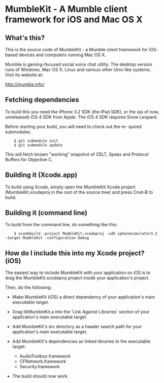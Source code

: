MumbleKit - A Mumble client framework for iOS and Mac OS X
==========================================================

What's this?
------------

This is the source code of MumbleKit - a Mumble client framework
for iOS-based devices and computers running Mac OS X.

Mumble is gaming-focused social voice chat utility. The desktop
version runs of Windows, Mac OS X, Linux and various other Unix-like
systems. Visit its website at:

 <http://mumble.info/>

Fetching dependencies
---------------------

To build this you need the iPhone 3.2 SDK (the iPad SDK), or the (as of now, unreleased)
iOS 4 SDK from Apple. The iOS 4 SDK requires Snow Leopard.

Before starting your build, you will need to check out the re-
quired submodules.

        $ git submodule init
        $ git submodule update

This will fetch known "working" snapshot of CELT, Speex and
Protocol Buffers for Objective C.

Building it (Xcode.app)
-----------------------

To build using Xcode, simply open the MumbleKit Xcode project
(MumbleKit.xcodeproj in the root of the source tree) and press
Cmd-B to build.

Building it (command line)
--------------------------

To build from the command line, do something like this:

        $ xcodebuild -project MumbleKit.xcodeproj -sdk iphonesimulator3.2 -target MumbleKit -configuration Debug

How do I include this into my Xcode project? (iOS)
--------------------------------------------------

The easiest way to include MumbleKit with your application on iOS
is to drag the MumbleKit.xcodeproj project inside your application's project.

Then, do the following:

 * Make MumbleKit (iOS) a direct dependency of your application's main
   executable target.

 * Drag libMumbleKit.a into the 'Link Against Libraries' section of your
   application's main executable target.

 * Add MumbleKit's src directory as a header search path for your application's
   main executable target.

 * Add MumbleKit's dependencies as linked libraries to the executable target:
     - AudioToolbox.framework
     - CFNetwork.framework
     - Security.framework

 * The build should now work.
